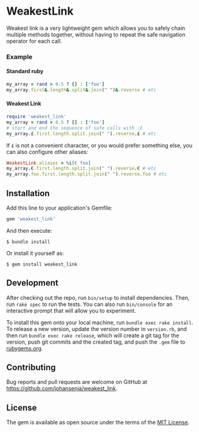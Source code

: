 # WeakestLink

Weakest link is a very lightweight gem which allows you to safely chain multiple methods together, without having to
repeat the safe navigation operator for each call.

### Example

#### Standard ruby
```ruby
my_array = rand > 0.5 ? [] : ['foo']
my_array.first&.length&.split&.join(" ")&.reverse # etc
```

#### Weakest Link
```ruby
require 'weakest_link'
my_array = rand > 0.5 ? [] : ['foo']
# start and end the sequence of safe calls with :£
my_array.£.first.length.split.join(" ").reverse.£ # etc
```

If `£` is not a convenient character, or you would prefer something else, you can also configure other aliases:

```ruby
WeakestLink.aliases = %i[€ foo]
my_array.€.first.length.split.join(" ").reverse.€ # etc
my_array.foo.first.length.split.join(" ").reverse.foo # etc
```

## Installation

Add this line to your application's Gemfile:

```ruby
gem 'weakest_link'
```

And then execute:

    $ bundle install

Or install it yourself as:

    $ gem install weakest_link

## Development

After checking out the repo, run `bin/setup` to install dependencies. Then, run `rake spec` to run the tests. You can also run `bin/console` for an interactive prompt that will allow you to experiment.

To install this gem onto your local machine, run `bundle exec rake install`. To release a new version, update the version number in `version.rb`, and then run `bundle exec rake release`, which will create a git tag for the version, push git commits and the created tag, and push the `.gem` file to [rubygems.org](https://rubygems.org).

## Contributing

Bug reports and pull requests are welcome on GitHub at https://github.com/johansenja/weakest_link.

## License

The gem is available as open source under the terms of the [MIT License](https://opensource.org/licenses/MIT).
